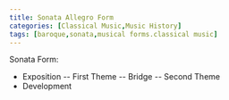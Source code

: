 ```yaml
---
title: Sonata Allegro Form
categories: [Classical Music,Music History]
tags: [baroque,sonata,musical forms.classical music]
---
```


Sonata Form:
- Exposition
  -- First Theme
  -- Bridge
  -- Second Theme
- Development